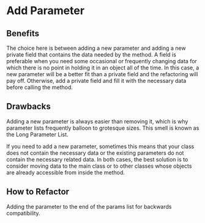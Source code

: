 # Add Parameter

## Benefits

The choice here is between adding a new parameter and adding a new private field that contains the data needed by the method. A field is preferable when you need some occasional or frequently changing data for which there is no point in holding it in an object all of the time. In this case, a new parameter will be a better fit than a private field and the refactoring will pay off. Otherwise, add a private field and fill it with the necessary data before calling the method.

## Drawbacks

Adding a new parameter is always easier than removing it, which is why parameter lists frequently balloon to grotesque sizes. This smell is known as the Long Parameter List.

If you need to add a new parameter, sometimes this means that your class does not contain the necessary data or the existing parameters do not contain the necessary related data. In both cases, the best solution is to consider moving data to the main class or to other classes whose objects are already accessible from inside the method.

## How to Refactor

Adding the parameter to the end of the params list for backwards compatibility.
